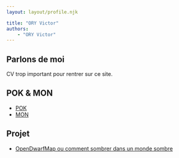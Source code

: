 ```yaml
---
layout: layout/profile.njk

title: "ORY Victor"
authors:
    - "ORY Victor"
---
```

## Parlons de moi

CV trop important pour rentrer sur ce site.

## POK & MON

* [POK](./pok)
* [MON](./mon)

## Projet

* [OpenDwarfMap ou comment sombrer dans un monde sombre](../../../projets/2023-2024/OpenDwarfMap/)
